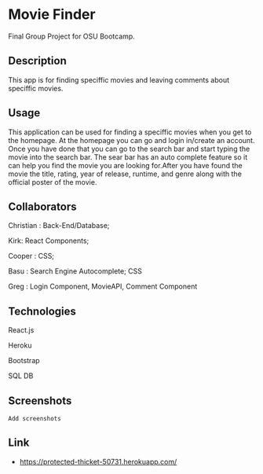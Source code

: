 # Movie Finder 
Final Group Project for OSU Bootcamp.

## Description
This app is for finding speciffic movies and leaving comments about speciffic movies.

## Usage
This application can be used for finding a speciffic movies when you get to the homepage. At the homepage you can go and 
login in/create an account. Once you have done that you can go to the search bar and start typing the movie into the
search bar. The sear bar has an auto complete feature so it can help you find the movie you are looking for.After you
have found the movie the title, rating, year of release, runtime, and genre along with the official poster of the movie. 


## Collaborators

Christian : Back-End/Database;

Kirk: React Components;

Cooper : CSS;

Basu : Search Engine Autocomplete; CSS

Greg : Login Component, MovieAPI, Comment Component

## Technologies
React.js

Heroku

Bootstrap

SQL DB



## Screenshots 
    Add screenshots 



## Link
- https://protected-thicket-50731.herokuapp.com/

